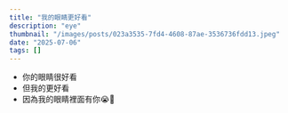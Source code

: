 ```yaml
---
title: "我的眼睛更好看"
description: "eye"
thumbnail: "/images/posts/023a3535-7fd4-4608-87ae-3536736fdd13.jpeg"
date: "2025-07-06"
tags: []
---
```

- 你的眼睛很好看
- 但我的更好看
- 因為我的眼睛裡面有你😭🫵
